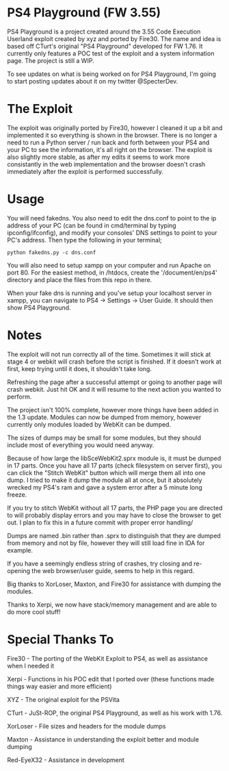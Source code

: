 # PS4 Playground (FW 3.55)
PS4 Playground is a project created around the 3.55 Code Execution Userland exploit created by xyz and ported by Fire30. The name and idea is based off CTurt's original "PS4 Playground" developed for FW 1.76. It currently only features a POC test of the exploit and a system information page. The project is still a WIP.

To see updates on what is being worked on for PS4 Playground, I'm going to start posting updates about it on my twitter @SpecterDev.

# The Exploit
The exploit was originally ported by Fire30, however I cleaned it up a bit and implemented it so everything is shown in the browser. There is no longer a need to run a Python server / run back and forth between your PS4 and your PC to see the information, it's all right on the browser. The exploit is also slightly more stable, as after my edits it seems to work more consistantly in the web implementation and the browser doesn't crash immediately after the exploit is performed successfully.

# Usage
You will need fakedns. You also need to edit the dns.conf to point to the ip address of your PC (can be found in cmd/terminal by typing ipconfig/ifconfig), and modify your consoles' DNS settings to point to your PC's address. Then type the following in your terminal;

`python fakedns.py -c dns.conf`

You will also need to setup xampp on your computer and run Apache on port 80. For the easiest method, in /htdocs, create the '/document/en/ps4' directory and place the files from this repo in there.

When your fake dns is running and you've setup your localhost server in xampp, you can navigate to PS4 -> Settings -> User Guide. It should then show PS4 Playground.

# Notes
The exploit will not run correctly all of the time. Sometimes it will stick at stage 4 or webkit will crash before the script is finished. If it doesn't work at first, keep trying until it does, it shouldn't take long.

Refreshing the page after a successful attempt or going to another page will crash webkit. Just hit OK and it will resume to the next action you wanted to perform.

The project isn't 100% complete, however more things have been added in the 1.3 update. Modules can now be dumped from memory, however currently only modules loaded by WebKit can be dumped.

The sizes of dumps may be small for some modules, but they should include most of everything you would need anyway.

Because of how large the libSceWebKit2.sprx module is, it must be dumped in 17 parts. Once you have all 17 parts (check filesystem on server first), you can click the "Stitch WebKit" button which will merge them all into one dump. I tried to make it dump the module all at once, but it absolutely wrecked my PS4's ram and gave a system error after a 5 minute long freeze.

If you try to stitch WebKit without all 17 parts, the PHP page you are directed to will probably display errors and you may have to close the browser to get out. I plan to fix this in a future commit with proper error handling/

Dumps are named .bin rather than .sprx to distinguish that they are dumped from memory and not by file, however they will still load fine in IDA for example.

If you have a seemingly endless string of crashes, try closing and re-opening the web browser/user guide, seems to help in this regard.

Big thanks to XorLoser, Maxton, and Fire30 for assistance with dumping the modules.

Thanks to Xerpi, we now have stack/memory management and are able to do more cool stuff!

# Special Thanks To
Fire30 - The porting of the WebKit Exploit to PS4, as well as assistance when I needed it

Xerpi - Functions in his POC edit that I ported over (these functions made things way easier and more efficient)

XYZ - The original exploit for the PSVita

CTurt - JuSt-ROP, the original PS4 Playground, as well as his work with 1.76.

XorLoser - File sizes and headers for the module dumps

Maxton - Assistance in understanding the exploit better and module dumping

Red-EyeX32 - Assistance in development
